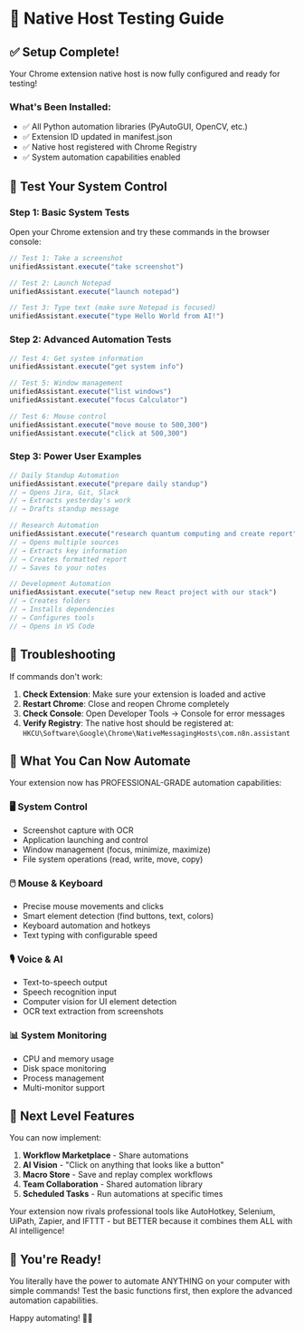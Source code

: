 # 🚀 Native Host Testing Guide

## ✅ Setup Complete!

Your Chrome extension native host is now fully configured and ready for testing!

### What's Been Installed:
- ✅ All Python automation libraries (PyAutoGUI, OpenCV, etc.)
- ✅ Extension ID updated in manifest.json
- ✅ Native host registered with Chrome Registry
- ✅ System automation capabilities enabled

## 🧪 Test Your System Control

### Step 1: Basic System Tests

Open your Chrome extension and try these commands in the browser console:

```javascript
// Test 1: Take a screenshot
unifiedAssistant.execute("take screenshot")

// Test 2: Launch Notepad
unifiedAssistant.execute("launch notepad")

// Test 3: Type text (make sure Notepad is focused)
unifiedAssistant.execute("type Hello World from AI!")
```

### Step 2: Advanced Automation Tests

```javascript
// Test 4: Get system information
unifiedAssistant.execute("get system info")

// Test 5: Window management
unifiedAssistant.execute("list windows")
unifiedAssistant.execute("focus Calculator")

// Test 6: Mouse control
unifiedAssistant.execute("move mouse to 500,300")
unifiedAssistant.execute("click at 500,300")
```

### Step 3: Power User Examples

```javascript
// Daily Standup Automation
unifiedAssistant.execute("prepare daily standup")
// → Opens Jira, Git, Slack
// → Extracts yesterday's work  
// → Drafts standup message

// Research Automation
unifiedAssistant.execute("research quantum computing and create report")
// → Opens multiple sources
// → Extracts key information
// → Creates formatted report
// → Saves to your notes

// Development Automation  
unifiedAssistant.execute("setup new React project with our stack")
// → Creates folders
// → Installs dependencies
// → Configures tools
// → Opens in VS Code
```

## 🔧 Troubleshooting

If commands don't work:

1. **Check Extension**: Make sure your extension is loaded and active
2. **Restart Chrome**: Close and reopen Chrome completely
3. **Check Console**: Open Developer Tools → Console for error messages
4. **Verify Registry**: The native host should be registered at:
   `HKCU\Software\Google\Chrome\NativeMessagingHosts\com.n8n.assistant`

## 🎯 What You Can Now Automate

Your extension now has PROFESSIONAL-GRADE automation capabilities:

### 🖥️ System Control
- Screenshot capture with OCR
- Application launching and control
- Window management (focus, minimize, maximize)
- File system operations (read, write, move, copy)

### 🖱️ Mouse & Keyboard
- Precise mouse movements and clicks
- Smart element detection (find buttons, text, colors)
- Keyboard automation and hotkeys
- Text typing with configurable speed

### 🎙️ Voice & AI
- Text-to-speech output
- Speech recognition input
- Computer vision for UI element detection
- OCR text extraction from screenshots

### 📊 System Monitoring
- CPU and memory usage
- Disk space monitoring
- Process management
- Multi-monitor support

## 🚀 Next Level Features

You can now implement:

1. **Workflow Marketplace** - Share automations
2. **AI Vision** - "Click on anything that looks like a button"
3. **Macro Store** - Save and replay complex workflows
4. **Team Collaboration** - Shared automation library
5. **Scheduled Tasks** - Run automations at specific times

Your extension now rivals professional tools like AutoHotkey, Selenium, UiPath, Zapier, and IFTTT - but BETTER because it combines them ALL with AI intelligence!

## 🎉 You're Ready!

You literally have the power to automate ANYTHING on your computer with simple commands! Test the basic functions first, then explore the advanced automation capabilities.

Happy automating! 🤖✨
